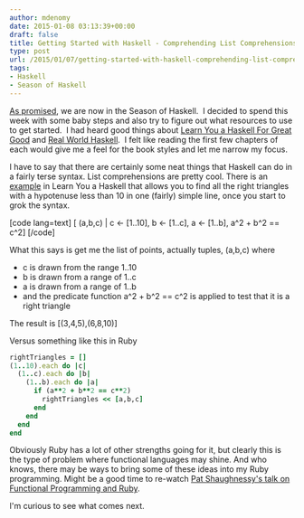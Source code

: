 ```yaml
---
author: mdenomy
date: 2015-01-08 03:13:39+00:00
draft: false
title: Getting Started with Haskell - Comprehending List Comprehensions
type: post
url: /2015/01/07/getting-started-with-haskell-comprehending-list-comprehensions/
tags:
- Haskell
- Season of Haskell
---
```


[As promised](http://mdenomy.wordpress.com/2014/12/31/its-time-to-go-functional/), we are now in the Season of Haskell.  I decided to spend this week with some baby steps and also try to figure out what resources to use to get started.  I had heard good things about [Learn You a Haskell For Great Good](http://learnyouahaskell.com/) and [Real World Haskell](http://book.realworldhaskell.org/).  I felt like reading the first few chapters of each would give me a feel for the book styles and let me narrow my focus.

I have to say that there are certainly some neat things that Haskell can do in a fairly terse syntax. List comprehensions are pretty cool. There is an [example](http://learnyouahaskell.com/starting-out#tuples) in Learn You a Haskell that allows you to find all the right triangles with a hypotenuse less than 10 in one (fairly) simple line, once you start to grok the syntax.

[code lang=text]
[ (a,b,c) | c <- [1..10], b <- [1..c], a <- [1..b], a^2 + b^2 == c^2] 
[/code]

What this says is get me the list of points, actually tuples, (a,b,c) where

  * c is drawn from the range 1..10
  * b is drawn from a range of 1..c
  * a is drawn from a range of 1..b
  * and the predicate function a^2 + b^2 == c^2 is applied to test that it is a right triangle

The result is [(3,4,5),(6,8,10)]

Versus something like this in Ruby

``` ruby
rightTriangles = []
(1..10).each do |c|
  (1..c).each do |b|
    (1..b).each do |a|
      if (a**2 + b**2 == c**2)
        rightTriangles << [a,b,c]
      end
    end
  end
end
```

Obviously Ruby has a lot of other strengths going for it, but clearly this is the type of problem where functional languages may shine.  And who knows, there may be ways to bring some of these ideas into my Ruby programming.  Might be a good time to re-watch [Pat Shaughnessy's talk on Functional Programming and Ruby](http://www.confreaks.com/videos/2557-goruco2013-functional-programming-and-ruby).

I'm curious to see what comes next.
